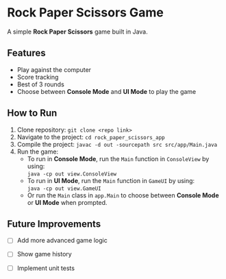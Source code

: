 # Rock Paper Scissors Game

A simple **Rock Paper Scissors** game built in Java.

## Features
- Play against the computer
- Score tracking
- Best of 3 rounds
- Choose between **Console Mode** and **UI Mode** to play the game

## How to Run
1. Clone repository: `git clone <repo link>`
2. Navigate to the project: `cd rock_paper_scissors_app`
3. Compile the project: `javac -d out -sourcepath src src/app/Main.java`
4. Run the game:
    - To run in **Console Mode**, run the `Main` function in `ConsoleView` by using:  
      `java -cp out view.ConsoleView`
    - To run in **UI Mode**, run the `Main` function in `GameUI` by using:  
      `java -cp out view.GameUI`
    - Or run the `Main` class in `app.Main` to choose between **Console Mode** or **UI Mode** when prompted.

## Future Improvements
- [ ] Add more advanced game logic
- [ ] Show game history
- [ ] Implement unit tests

